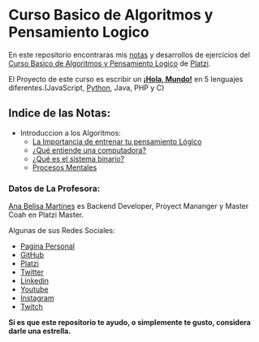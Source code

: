 # Curso Basico de Algoritmos y Pensamiento Logico
En este repositorio encontraras mis [notas](./Notas) y desarrollos de ejercicios del [Curso Basico de Algoritmos y Pensamiento Logico](https://platzi.com/clases/pensamiento-logico/) de [Platzi](https://platzi.com/r/EliazBobadilla).

El Proyecto de este curso es escribir un [**¡Hola, Mundo!**](https://github.com/EliazBobadilla/Hola-Mundo) en 5 lenguajes diferentes.(JavaScript, [Python](https://github.com/EliazBobadilla/Curso-Basico-de-Python), Java, PHP y C)


## Indice de las Notas:
- Introduccion a los Algoritmos:
    - [La Importancia de entrenar tu pensamiento Lógico](./Notas/01_IntroduccionAlgoritmos/01_Importancia_pensamiento_logico.md)
    - [¿Qué entiende una computadora?](./Notas/01_IntroduccionAlgoritmos/02_que_entiende_una_computadora.md)
    - [¿Qué es el sistema binario?](./Notas/01_IntroduccionAlgoritmos/03_sistema_binario.md)
    - [Procesos Mentales](04_requerimientos_procesos_mentales.md)
### Datos de La Profesora:
[Ana Belisa Martínes](https://anabelisa.co/about/) es Backend Developer, Proyect Mananger y Master Coah en Platzi Master.

Algunas de sus Redes Sociales: 
- [Pagina Personal](https://anabelisa.co)
- [GitHub](https://github.com/anabelisam)
- [Platzi](https://platzi.com/p/anabelisam)
- [Twitter](https://twitter.com/anabelisam_)
- [Linkedin](https://www.linkedin.com/in/anabelisam/)
- [Youtube](https://www.youtube.com/channel/UCqiIcOoc3Gg0sHaw8Ncgqkw/videos)
- [Instagram](https://www.instagram.com/anabelisam/?hl=es-la)
- [Twitch](https://www.twitch.tv/anabelisam)

**Si es que este repositorio te ayudo, o simplemente te gusto, considera darle una estrella.**